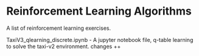 # Reinforcement Learning Algorithms
A list of reinforcement learning exercises. 

TaxiV3_qlearning_discrete.ipynb - A jupyter notebook file, q-table learning to solve the taxi-v2 environment. changes ++
